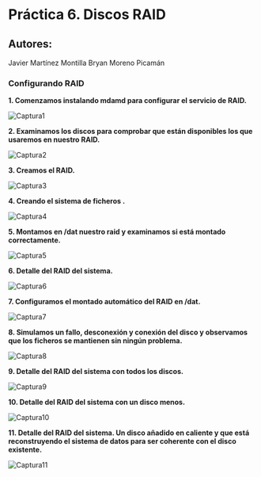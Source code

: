 # Práctica 6. Discos RAID
## Autores:
Javier Martínez Montilla
Bryan Moreno Picamán

### Configurando RAID
**1. Comenzamos instalando mdamd para configurar el servicio de RAID.**

![Captura1](./capturas/C01.png?raw=true)

**2. Examinamos los discos para comprobar que están disponibles los que usaremos en nuestro RAID.**

![Captura2](./capturas/C02.png?raw=true)

**3. Creamos el RAID.**

![Captura3](./capturas/C03.png?raw=true)

**4. Creando el sistema de ficheros .**

![Captura4](./capturas/C04.png?raw=true)

**5. Montamos en /dat nuestro raid y examinamos si está montado correctamente.**

![Captura5](./capturas/C05.png?raw=true)

**6. Detalle del RAID del sistema.**

![Captura6](./capturas/C06.png?raw=true)

**7. Configuramos el montado automático del RAID en /dat.**

![Captura7](./capturas/C07.png?raw=true)

**8. Simulamos un fallo, desconexión y conexión del disco y observamos que los ficheros se mantienen sin ningún problema.**

![Captura8](./capturas/C08.png?raw=true)

**9. Detalle del RAID del sistema con todos los discos.**

![Captura9](./capturas/C09.png?raw=true)

**10. Detalle del RAID del sistema con un disco menos.**

![Captura10](./capturas/C10.png?raw=true)

**11. Detalle del RAID del sistema. Un disco añadido en caliente y que está reconstruyendo el sistema de datos para ser coherente con el disco existente.**

![Captura11](./capturas/C11.png?raw=true)





